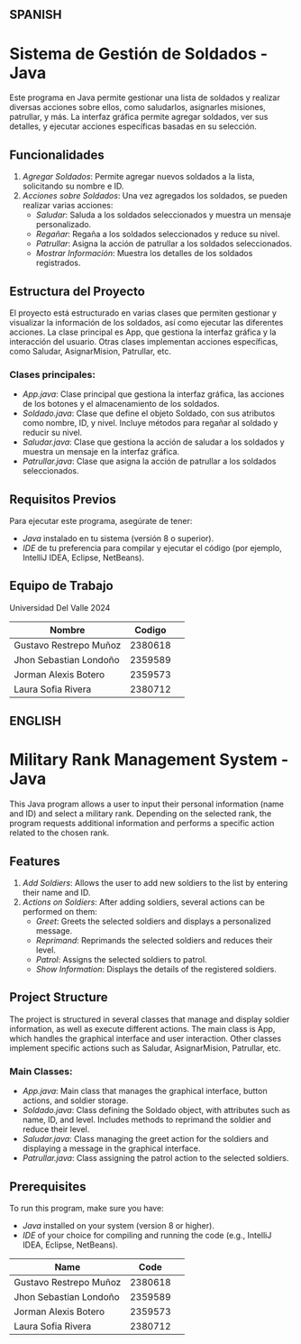 ## SPANISH
# Sistema de Gestión de Soldados - Java

Este programa en Java permite gestionar una lista de soldados y realizar diversas acciones sobre ellos, como saludarlos, asignarles misiones, patrullar, y más. La interfaz gráfica permite agregar soldados, ver sus detalles, y ejecutar acciones específicas basadas en su selección.

## Funcionalidades

1. *Agregar Soldados*: Permite agregar nuevos soldados a la lista, solicitando su nombre e ID.
2. *Acciones sobre Soldados*: Una vez agregados los soldados, se pueden realizar varias acciones:
   - *Saludar*: Saluda a los soldados seleccionados y muestra un mensaje personalizado.
   - *Regañar*: Regaña a los soldados seleccionados y reduce su nivel.
   - *Patrullar*: Asigna la acción de patrullar a los soldados seleccionados.
   - *Mostrar Información*: Muestra los detalles de los soldados registrados.

## Estructura del Proyecto

El proyecto está estructurado en varias clases que permiten gestionar y visualizar la información de los soldados, así como ejecutar las diferentes acciones. La clase principal es App, que gestiona la interfaz gráfica y la interacción del usuario. Otras clases implementan acciones específicas, como Saludar, AsignarMision, Patrullar, etc.

### Clases principales:
- *App.java*: Clase principal que gestiona la interfaz gráfica, las acciones de los botones y el almacenamiento de los soldados.
- *Soldado.java*: Clase que define el objeto Soldado, con sus atributos como nombre, ID, y nivel. Incluye métodos para regañar al soldado y reducir su nivel.
- *Saludar.java*: Clase que gestiona la acción de saludar a los soldados y muestra un mensaje en la interfaz gráfica.
- *Patrullar.java*: Clase que asigna la acción de patrullar a los soldados seleccionados.

## Requisitos Previos

Para ejecutar este programa, asegúrate de tener:
- *Java* instalado en tu sistema (versión 8 o superior).
- *IDE* de tu preferencia para compilar y ejecutar el código (por ejemplo, IntelliJ IDEA, Eclipse, NetBeans).

## Equipo de Trabajo

Universidad Del Valle 2024

| Nombre                   | Codigo       |                  |
|--------------------------|--------------|------------------|
| Gustavo Restrepo Muñoz   | 2380618      |                  |
| Jhon Sebastian Londoño   | 2359589      |                  |
| Jorman Alexis Botero     | 2359573      |                  |
| Laura Sofia Rivera       | 2380712      |                  |



## ENGLISH

# Military Rank Management System - Java

This Java program allows a user to input their personal information (name and ID) and select a military rank. Depending on the selected rank, the program requests additional information and performs a specific action related to the chosen rank.

## Features

1. *Add Soldiers*: Allows the user to add new soldiers to the list by entering their name and ID.
2. *Actions on Soldiers*: After adding soldiers, several actions can be performed on them:
   - *Greet*: Greets the selected soldiers and displays a personalized message.
   - *Reprimand*: Reprimands the selected soldiers and reduces their level.
   - *Patrol*: Assigns the selected soldiers to patrol.
   - *Show Information*: Displays the details of the registered soldiers.

## Project Structure

The project is structured in several classes that manage and display soldier information, as well as execute different actions. The main class is App, which handles the graphical interface and user interaction. Other classes implement specific actions such as Saludar, AsignarMision, Patrullar, etc.

### Main Classes:
- *App.java*: Main class that manages the graphical interface, button actions, and soldier storage.
- *Soldado.java*: Class defining the Soldado object, with attributes such as name, ID, and level. Includes methods to reprimand the soldier and reduce their level.
- *Saludar.java*: Class managing the greet action for the soldiers and displaying a message in the graphical interface.
- *Patrullar.java*: Class assigning the patrol action to the selected soldiers.

## Prerequisites

To run this program, make sure you have:
- *Java* installed on your system (version 8 or higher).
- *IDE* of your choice for compiling and running the code (e.g., IntelliJ IDEA, Eclipse, NetBeans).

| Name                     | Code         |                  |
|--------------------------|--------------|------------------|
| Gustavo Restrepo Muñoz   | 2380618      |                  |
| Jhon Sebastian Londoño   | 2359589      |                  |
| Jorman Alexis Botero     | 2359573      |                  |
| Laura Sofia Rivera       | 2380712      |                  |
